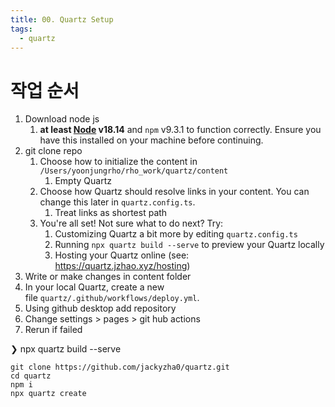 ```yaml
---
title: 00. Quartz Setup
tags:
  - quartz
---
```

# 작업 순서

1. Download node js 
	1. **at least [Node](https://nodejs.org/) v18.14** and `npm` v9.3.1 to function correctly. Ensure you have this installed on your machine before continuing.
2. git clone repo
	1. Choose how to initialize the content in `/Users/yoonjungrho/rho_work/quartz/content` 
		1. Empty Quartz
	2. Choose how Quartz should resolve links in your content. You can change this later in `quartz.config.ts`. 
		1. Treat links as shortest path
	3. You're all set! Not sure what to do next? Try:
		1. Customizing Quartz a bit more by editing `quartz.config.ts`
		2. Running `npx quartz build --serve` to preview your Quartz locally
		3. Hosting your Quartz online (see: https://quartz.jzhao.xyz/hosting)
3. Write or make changes in content folder 
4. In your local Quartz, create a new file `quartz/.github/workflows/deploy.yml`.
5. Using github desktop add repository
6. Change settings > pages > git hub actions
7. Rerun if failed

❯ npx quartz build --serve
```
git clone https://github.com/jackyzha0/quartz.git
cd quartz
npm i
npx quartz create
```